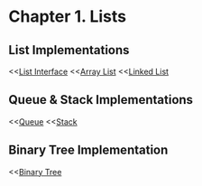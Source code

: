 Chapter 1. Lists
================

List Implementations
--------------------
<<[List Interface](../csbc-lib/List.go)
<<[Array List](../csbc-lib/ArrayList.go)
<<[Linked List](../csbc-lib/LinkedList.go)

Queue & Stack Implementations
-----------------------------
<<[Queue](../csbc-lib/Queue.go)
<<[Stack](../csbc-lib/Stack.go)

Binary Tree Implementation
--------------------------
<<[Binary Tree](../csbc-lib/BinaryTree.go)
